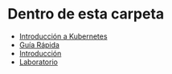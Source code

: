 # Dentro de esta carpeta

- [Introducción a Kubernetes](Intro.md)
- [Guía Rápida](QuickReference.md)
- [Introducción](./docs/Intro.md)
- [Laboratorio](./docs/Laboratorio.md)